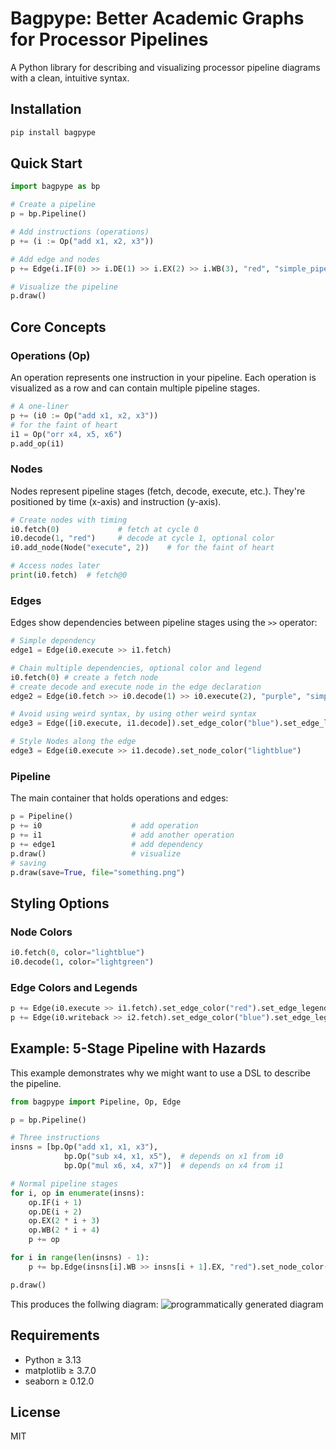 # Bagpype: Better Academic Graphs for Processor Pipelines

A Python library for describing and visualizing processor pipeline diagrams with a clean, intuitive syntax.

## Installation

```bash
pip install bagpype
```

## Quick Start

```python
import bagpype as bp

# Create a pipeline
p = bp.Pipeline()

# Add instructions (operations)
p += (i := Op("add x1, x2, x3"))

# Add edge and nodes 
p += Edge(i.IF(0) >> i.DE(1) >> i.EX(2) >> i.WB(3), "red", "simple_pipeline").set_node_color("violet")

# Visualize the pipeline
p.draw()
```

## Core Concepts

### Operations (Op)
An operation represents one instruction in your pipeline. Each operation is visualized as a row and can contain multiple pipeline stages.

```python
# A one-liner
p += (i0 := Op("add x1, x2, x3")) 
# for the faint of heart
i1 = Op("orr x4, x5, x6")         
p.add_op(i1)
```

### Nodes
Nodes represent pipeline stages (fetch, decode, execute, etc.). They're positioned by time (x-axis) and instruction (y-axis).

```python
# Create nodes with timing
i0.fetch(0)             # fetch at cycle 0
i0.decode(1, "red")     # decode at cycle 1, optional color 
i0.add_node(Node("execute", 2))    # for the faint of heart

# Access nodes later
print(i0.fetch)  # fetch@0
```

### Edges
Edges show dependencies between pipeline stages using the `>>` operator:

```python
# Simple dependency
edge1 = Edge(i0.execute >> i1.fetch)

# Chain multiple dependencies, optional color and legend
i0.fetch(0) # create a fetch node
# create decode and execute node in the edge declaration 
edge2 = Edge(i0.fetch >> i0.decode(1) >> i0.execute(2), "purple", "simple-pipeline")

# Avoid using weird syntax, by using other weird syntax
edge3 = Edge([i0.execute, i1.decode]).set_edge_color("blue").set_edge_legend("forwarding")

# Style Nodes along the edge
edge3 = Edge(i0.execute >> i1.decode).set_node_color("lightblue")
```

### Pipeline
The main container that holds operations and edges:

```python
p = Pipeline()
p += i0                    # add operation
p += i1                    # add another operation  
p += edge1                 # add dependency
p.draw()                   # visualize
# saving
p.draw(save=True, file="something.png")                   
```

## Styling Options

### Node Colors
```python
i0.fetch(0, color="lightblue")
i0.decode(1, color="lightgreen")
```

### Edge Colors and Legends
```python
p += Edge(i0.execute >> i1.fetch).set_edge_color("red").set_edge_legend("data hazard")
p += Edge(i0.writeback >> i2.fetch).set_edge_color("blue").set_edge_legend("control hazard")
```

## Example: 5-Stage Pipeline with Hazards

This example demonstrates why we might want to use a DSL to describe the pipeline. 

```python
from bagpype import Pipeline, Op, Edge

p = bp.Pipeline()

# Three instructions
insns = [bp.Op("add x1, x1, x3"),
            bp.Op("sub x4, x1, x5"),  # depends on x1 from i0
            bp.Op("mul x6, x4, x7")]  # depends on x4 from i1

# Normal pipeline stages
for i, op in enumerate(insns):
    op.IF(i + 1)
    op.DE(i + 2)
    op.EX(2 * i + 3)
    op.WB(2 * i + 4)
    p += op

for i in range(len(insns) - 1):
    p += bp.Edge(insns[i].WB >> insns[i + 1].EX, "red").set_node_color("pink")

p.draw()
```
This produces the follwing diagram:
![programmatically generated diagram](assets/program.png)

## Requirements

- Python ≥ 3.13
- matplotlib ≥ 3.7.0
- seaborn ≥ 0.12.0

## License

MIT 